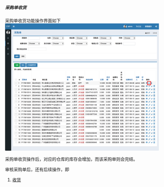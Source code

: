 ##### 采购单收货

采购单收货功能操作界面如下
![采购单收货](../img/purchase-arrived.png "采购单收货")

采购单收货操作后，对应的仓库的库存会增加，而该采购单则会完结。

审核采购单后，还有后续操作，即
1. [收货](arrived.md)